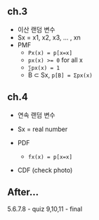 ## ch.3
- 이산 랜덤 변수
- Sx = x1, x2, x3, ... , xn
- PMF
	- `Px(x) = p[x=x]`
	- `px(x) >= 0` for all x
	- `∑px(x) = 1`
	- B ⊂ Sx, `p[B] = Σpx(x)`

## ch.4
- 연속 랜덤 변수
- Sx = real number
- PDF
	- `fx(x) = p[x=x]`
 
- CDF (check photo)

## After...
5.6.7.8 - quiz
9,10,11 - final
